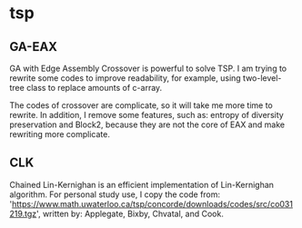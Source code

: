 # tsp

## GA-EAX
GA with Edge Assembly Crossover is powerful to solve TSP.
I am trying to rewrite some codes to improve readability, for example,
using two-level-tree class to replace amounts of c-array.

The codes of crossover are complicate, so it will take me more time to rewrite.
In addition, I remove some features, such as: entropy of diversity preservation
and Block2, because they are not the core of EAX and make rewriting more complicate.

## CLK
Chained Lin-Kernighan is an efficient implementation of Lin-Kernighan algorithm.
For personal study use, I copy the code from:
'https://www.math.uwaterloo.ca/tsp/concorde/downloads/codes/src/co031219.tgz',
written by: Applegate, Bixby, Chvatal, and Cook.
